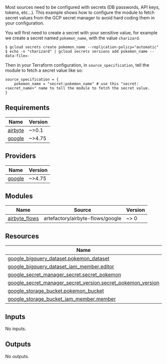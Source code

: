Most sources need to be configured with secrets (DB passwords, API keys, tokens, etc...). This example shows how to configure the module to fetch secret values from the GCP secret manager to avoid hard coding them in your configuration.

You will first need to create a secret with your sensitive value, for example we create a secret named `pokemon_name`, with the value `charizard`.

```shell
$ gcloud secrets create pokemon_name --replication-policy="automatic"
$ echo -n "charizard" | gcloud secrets versions add pokemon_name --data-file=-
```

Then in your Terraform configuration, in `source_specification`, tell the module to fetch a secret value like so:
```hcl
source_specification = {
    pokemon_name = "secret:pokemon_name" # use this "secret:<secret_name>" name to tell the module to fetch the secret value.
}
```

## Requirements

| Name | Version |
|------|---------|
| <a name="requirement_airbyte"></a> [airbyte](#requirement\_airbyte) | ~>0.1 |
| <a name="requirement_google"></a> [google](#requirement\_google) | ~>4.75 |

## Providers

| Name | Version |
|------|---------|
| <a name="provider_google"></a> [google](#provider\_google) | ~>4.75 |

## Modules

| Name | Source | Version |
|------|--------|---------|
| <a name="module_airbyte_flows"></a> [airbyte\_flows](#module\_airbyte\_flows) | artefactory/airbyte-flows/google | ~> 0 |

## Resources

| Name | Type |
|------|------|
| [google_bigquery_dataset.pokemon_dataset](https://registry.terraform.io/providers/hashicorp/google/latest/docs/resources/bigquery_dataset) | resource |
| [google_bigquery_dataset_iam_member.editor](https://registry.terraform.io/providers/hashicorp/google/latest/docs/resources/bigquery_dataset_iam_member) | resource |
| [google_secret_manager_secret.secret_pokemon](https://registry.terraform.io/providers/hashicorp/google/latest/docs/resources/secret_manager_secret) | resource |
| [google_secret_manager_secret_version.secret_pokemon_version](https://registry.terraform.io/providers/hashicorp/google/latest/docs/resources/secret_manager_secret_version) | resource |
| [google_storage_bucket.pokemon_bucket](https://registry.terraform.io/providers/hashicorp/google/latest/docs/resources/storage_bucket) | resource |
| [google_storage_bucket_iam_member.member](https://registry.terraform.io/providers/hashicorp/google/latest/docs/resources/storage_bucket_iam_member) | resource |

## Inputs

No inputs.

## Outputs

No outputs.

